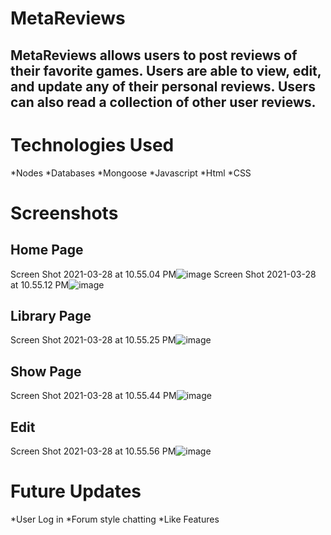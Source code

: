 # MetaReviews

## MetaReviews allows users to post reviews of their favorite games. Users are able to view, edit, and update any of their personal reviews.  Users can also read a collection of other user reviews. 

# Technologies Used

*Nodes
*Databases
*Mongoose
*Javascript
*Html
*CSS


# Screenshots

## Home Page
Screen Shot 2021-03-28 at 10.55.04 PM![image](https://user-images.githubusercontent.com/78159852/112781472-e5908280-9018-11eb-9509-d093fcfacf4b.png)
Screen Shot 2021-03-28 at 10.55.12 PM![image](https://user-images.githubusercontent.com/78159852/112781511-fb05ac80-9018-11eb-8601-d400e0e9723c.png)

## Library Page
Screen Shot 2021-03-28 at 10.55.25 PM![image](https://user-images.githubusercontent.com/78159852/112781624-386a3a00-9019-11eb-9b71-e951eb000ecc.png)


## Show Page
Screen Shot 2021-03-28 at 10.55.44 PM![image](https://user-images.githubusercontent.com/78159852/112781646-3ef8b180-9019-11eb-8039-552e65784558.png)

## Edit 
Screen Shot 2021-03-28 at 10.55.56 PM![image](https://user-images.githubusercontent.com/78159852/112781660-45872900-9019-11eb-8e1c-0ef3483de0cb.png)




# Future Updates

*User Log in
*Forum style chatting
*Like Features

